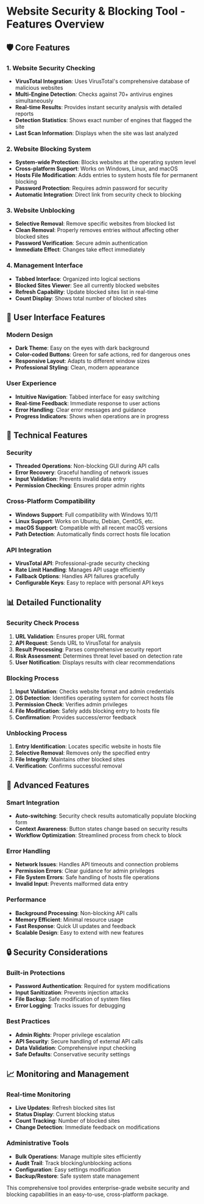 # Website Security & Blocking Tool - Features Overview

## 🛡️ Core Features

### 1. Website Security Checking
- **VirusTotal Integration**: Uses VirusTotal's comprehensive database of malicious websites
- **Multi-Engine Detection**: Checks against 70+ antivirus engines simultaneously
- **Real-time Results**: Provides instant security analysis with detailed reports
- **Detection Statistics**: Shows exact number of engines that flagged the site
- **Last Scan Information**: Displays when the site was last analyzed

### 2. Website Blocking System
- **System-wide Protection**: Blocks websites at the operating system level
- **Cross-platform Support**: Works on Windows, Linux, and macOS
- **Hosts File Modification**: Adds entries to system hosts file for permanent blocking
- **Password Protection**: Requires admin password for security
- **Automatic Integration**: Direct link from security check to blocking

### 3. Website Unblocking
- **Selective Removal**: Remove specific websites from blocked list
- **Clean Removal**: Properly removes entries without affecting other blocked sites
- **Password Verification**: Secure admin authentication
- **Immediate Effect**: Changes take effect immediately

### 4. Management Interface
- **Tabbed Interface**: Organized into logical sections
- **Blocked Sites Viewer**: See all currently blocked websites
- **Refresh Capability**: Update blocked sites list in real-time
- **Count Display**: Shows total number of blocked sites

## 🎨 User Interface Features

### Modern Design
- **Dark Theme**: Easy on the eyes with dark background
- **Color-coded Buttons**: Green for safe actions, red for dangerous ones
- **Responsive Layout**: Adapts to different window sizes
- **Professional Styling**: Clean, modern appearance

### User Experience
- **Intuitive Navigation**: Tabbed interface for easy switching
- **Real-time Feedback**: Immediate response to user actions
- **Error Handling**: Clear error messages and guidance
- **Progress Indicators**: Shows when operations are in progress

## 🔧 Technical Features

### Security
- **Threaded Operations**: Non-blocking GUI during API calls
- **Error Recovery**: Graceful handling of network issues
- **Input Validation**: Prevents invalid data entry
- **Permission Checking**: Ensures proper admin rights

### Cross-Platform Compatibility
- **Windows Support**: Full compatibility with Windows 10/11
- **Linux Support**: Works on Ubuntu, Debian, CentOS, etc.
- **macOS Support**: Compatible with all recent macOS versions
- **Path Detection**: Automatically finds correct hosts file location

### API Integration
- **VirusTotal API**: Professional-grade security checking
- **Rate Limit Handling**: Manages API usage efficiently
- **Fallback Options**: Handles API failures gracefully
- **Configurable Keys**: Easy to replace with personal API keys

## 📊 Detailed Functionality

### Security Check Process
1. **URL Validation**: Ensures proper URL format
2. **API Request**: Sends URL to VirusTotal for analysis
3. **Result Processing**: Parses comprehensive security report
4. **Risk Assessment**: Determines threat level based on detection rate
5. **User Notification**: Displays results with clear recommendations

### Blocking Process
1. **Input Validation**: Checks website format and admin credentials
2. **OS Detection**: Identifies operating system for correct hosts file
3. **Permission Check**: Verifies admin privileges
4. **File Modification**: Safely adds blocking entry to hosts file
5. **Confirmation**: Provides success/error feedback

### Unblocking Process
1. **Entry Identification**: Locates specific website in hosts file
2. **Selective Removal**: Removes only the specified entry
3. **File Integrity**: Maintains other blocked sites
4. **Verification**: Confirms successful removal

## 🚀 Advanced Features

### Smart Integration
- **Auto-switching**: Security check results automatically populate blocking form
- **Context Awareness**: Button states change based on security results
- **Workflow Optimization**: Streamlined process from check to block

### Error Handling
- **Network Issues**: Handles API timeouts and connection problems
- **Permission Errors**: Clear guidance for admin privileges
- **File System Errors**: Safe handling of hosts file operations
- **Invalid Input**: Prevents malformed data entry

### Performance
- **Background Processing**: Non-blocking API calls
- **Memory Efficient**: Minimal resource usage
- **Fast Response**: Quick UI updates and feedback
- **Scalable Design**: Easy to extend with new features

## 🔒 Security Considerations

### Built-in Protections
- **Password Authentication**: Required for system modifications
- **Input Sanitization**: Prevents injection attacks
- **File Backup**: Safe modification of system files
- **Error Logging**: Tracks issues for debugging

### Best Practices
- **Admin Rights**: Proper privilege escalation
- **API Security**: Secure handling of external API calls
- **Data Validation**: Comprehensive input checking
- **Safe Defaults**: Conservative security settings

## 📈 Monitoring and Management

### Real-time Monitoring
- **Live Updates**: Refresh blocked sites list
- **Status Display**: Current blocking status
- **Count Tracking**: Number of blocked sites
- **Change Detection**: Immediate feedback on modifications

### Administrative Tools
- **Bulk Operations**: Manage multiple sites efficiently
- **Audit Trail**: Track blocking/unblocking actions
- **Configuration**: Easy settings modification
- **Backup/Restore**: Safe system state management

This comprehensive tool provides enterprise-grade website security and blocking capabilities in an easy-to-use, cross-platform package. 